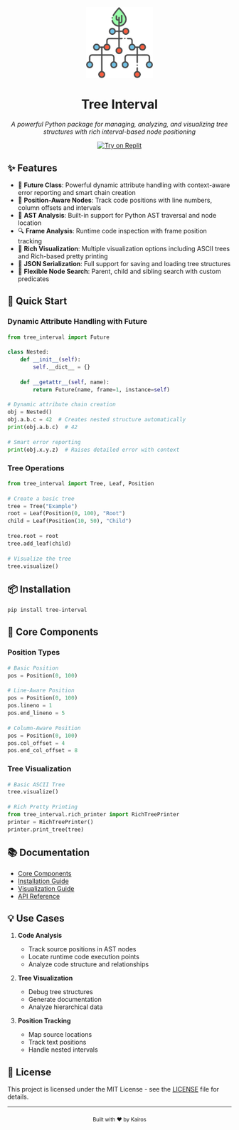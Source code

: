 
<div align="center">
  <img src="resources/icon_raster.png" alt="Tree Interval Logo" width="150"/>
  <h1>Tree Interval</h1>
  <p><em>A powerful Python package for managing, analyzing, and visualizing tree structures with rich interval-based node positioning</em></p>
  
  <a href="https://replit.com/@kairos/treeinterval">
    <img src="https://img.shields.io/badge/Try%20on-Replit-blue?style=for-the-badge&logo=replit" alt="Try on Replit"/>
  </a>
  
</div>

## ✨ Features

- 🔮 **Future Class**: Powerful dynamic attribute handling with context-aware error reporting and smart chain creation
- 📍 **Position-Aware Nodes**: Track code positions with line numbers, column offsets and intervals
- 🌲 **AST Analysis**: Built-in support for Python AST traversal and node location
- 🔍 **Frame Analysis**: Runtime code inspection with frame position tracking
- 🎨 **Rich Visualization**: Multiple visualization options including ASCII trees and Rich-based pretty printing
- 💾 **JSON Serialization**: Full support for saving and loading tree structures
- 🔎 **Flexible Node Search**: Parent, child and sibling search with custom predicates

## 🚀 Quick Start

### Dynamic Attribute Handling with Future

```python
from tree_interval import Future

class Nested:
    def __init__(self):
        self.__dict__ = {}
        
    def __getattr__(self, name):
        return Future(name, frame=1, instance=self)

# Dynamic attribute chain creation
obj = Nested()
obj.a.b.c = 42  # Creates nested structure automatically
print(obj.a.b.c)  # 42

# Smart error reporting
print(obj.x.y.z)  # Raises detailed error with context
```

### Tree Operations

```python
from tree_interval import Tree, Leaf, Position

# Create a basic tree
tree = Tree("Example")
root = Leaf(Position(0, 100), "Root")
child = Leaf(Position(10, 50), "Child")

tree.root = root
tree.add_leaf(child)

# Visualize the tree
tree.visualize()
```

## 📦 Installation

```bash
pip install tree-interval
```

## 🎯 Core Components

### Position Types
```python
# Basic Position
pos = Position(0, 100)

# Line-Aware Position
pos = Position(0, 100)
pos.lineno = 1
pos.end_lineno = 5

# Column-Aware Position
pos = Position(0, 100)
pos.col_offset = 4
pos.end_col_offset = 8
```

### Tree Visualization
```python
# Basic ASCII Tree
tree.visualize()

# Rich Pretty Printing
from tree_interval.rich_printer import RichTreePrinter
printer = RichTreePrinter()
printer.print_tree(tree)
```

## 📚 Documentation

- [Core Components](docs/wiki/Core-Components.md)
- [Installation Guide](docs/wiki/Installation.md)
- [Visualization Guide](docs/wiki/Visualization.md)
- [API Reference](docs/API_REFERENCE.md)

## 💡 Use Cases

1. **Code Analysis**
   - Track source positions in AST nodes
   - Locate runtime code execution points
   - Analyze code structure and relationships

2. **Tree Visualization** 
   - Debug tree structures
   - Generate documentation
   - Analyze hierarchical data

3. **Position Tracking**
   - Map source locations
   - Track text positions
   - Handle nested intervals

## 📝 License

This project is licensed under the MIT License - see the [LICENSE](LICENSE) file for details.

---

<div align="center">
  <sub>Built with ❤️ by Kairos</sub>
</div>
